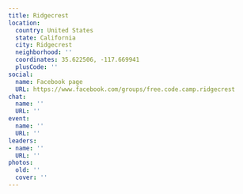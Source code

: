 ```yaml
---
title: Ridgecrest
location:
  country: United States
  state: California
  city: Ridgecrest
  neighborhood: ''
  coordinates: 35.622506, -117.669941
  plusCode: ''
social:
  name: Facebook page
  URL: https://www.facebook.com/groups/free.code.camp.ridgecrest
chat:
  name: ''
  URL: ''
event:
  name: ''
  URL: ''
leaders:
- name: ''
  URL: ''
photos:
  old: ''
  cover: ''
---
```

